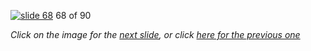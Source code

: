 [![slide 68](https://dl.dropboxusercontent.com/u/2977490/presentations/cookbook/img68.jpg)](69.md)
68 of 90

_Click on the image for the [next slide](69.md), or click [here for the previous one](67.md)_